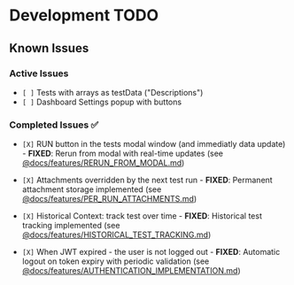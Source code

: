 # Development TODO

## Known Issues

### Active Issues

- `[ ]` Tests with arrays as testData ("Descriptions")
- `[ ]` Dashboard Settings popup with buttons

### Completed Issues ✅

- `[X]` RUN button in the tests modal window (and immediatly data update) - **FIXED**: Rerun from modal with real-time updates (see [@docs/features/RERUN_FROM_MODAL.md](../features/RERUN_FROM_MODAL.md))

- `[X]` Attachments overridden by the next test run - **FIXED**: Permanent attachment storage implemented (see [@docs/features/PER_RUN_ATTACHMENTS.md](../features/PER_RUN_ATTACHMENTS.md))
- `[X]` Historical Context: track test over time - **FIXED**: Historical test tracking implemented (see [@docs/features/HISTORICAL_TEST_TRACKING.md](../features/HISTORICAL_TEST_TRACKING.md))
- `[X]` When JWT expired - the user is not logged out - **FIXED**: Automatic logout on token expiry with periodic validation (see [@docs/features/AUTHENTICATION_IMPLEMENTATION.md](../features/AUTHENTICATION_IMPLEMENTATION.md))

